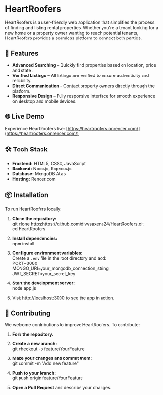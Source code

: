 # HeartRoofers

HeartRoofers is a user-friendly web application that simplifies the process of finding and listing rental properties. Whether you're a tenant looking for a new home or a property owner wanting to reach potential tenants, HeartRoofers provides a seamless platform to connect both parties.

## 🚀 Features

- **Advanced Searching** – Quickly find properties based on location, price and state .
- **Verified Listings** – All listings are verified to ensure authenticity and reliability.
- **Direct Communication** – Contact property owners directly through the platform.
- **Responsive Design** – Fully responsive interface for smooth experience on desktop and mobile devices.

## 🌐 Live Demo

Experience HeartRoofers live: [https://heartroofers.onrender.com/](https://heartroofers.onrender.com/)

## 🛠️ Tech Stack

- **Frontend:** HTML5, CSS3, JavaScript
- **Backend:** Node.js, Express.js
- **Database:** MongoDB Atlas
- **Hosting:** Render.com

## 📦 Installation

To run HeartRoofers locally:

1. **Clone the repository:** <br>
  git clone https:https://github.com/divysaxena24/HeartRoofers.git <br>
  cd HeartRoofers

2. **Install dependencies:** <br>
     npm install

3. **Configure environment variables:** <br>
  Create a `.env` file in the root directory and add:<br> 
  PORT=8080 <br>
  MONGO_URI=your_mongodb_connection_string <br>
  JWT_SECRET=your_secret_key <br>


4. **Start the development server:** <br>
   node app.js 


5. Visit [http://localhost:3000](http://localhost:8080) to see the app in action. <br>  

## 🤝 Contributing

We welcome contributions to improve HeartRoofers. To contribute:

1. **Fork the repository.**

2. **Create a new branch:** <br>
   git checkout -b feature/YourFeature


3. **Make your changes and commit them:** <br>
   git commit -m "Add new feature"


4. **Push to your branch:** <br>
    git push origin feature/YourFeature


5. **Open a Pull Request** and describe your changes.
